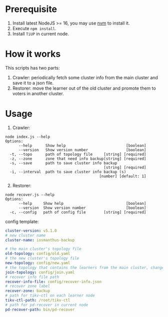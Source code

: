 # Prerequisite

1. Install latest NodeJS >= 16, you may use [nvm](https://github.com/nvm-sh/nvm) to install it.
2. Execute `npm install`.
3. Install `TiUP` in current node.

# How it works

This scripts has two parts:

1. Crawler: periodically fetch some cluster info from the main cluster and save it to a json file.
2. Restorer: move the learner out of the old cluster and promote them to voters in another cluster.

# Usage

1. Crawler: 
```
node index.js --help
Options:
      --help      Show help                           [boolean]
      --version   Show version number                 [boolean]
  -t, --topo      path of topology file     [string] [required]
  -z, --zone      zone that need info backup[string] [required]
  -s, --save      path to save cluster info backup
                                            [string] [required]
  -i, --interval  path to save cluster info backup (s)
                                          [number] [default: 1]
```

2. Restorer:
```
node recover.js --help
Options:
      --help     Show help                            [boolean]
      --version  Show version number                  [boolean]
  -c, --config   path of config file        [string] [required]
```

config template:

```yaml
cluster-version: v5.1.0
# new cluster name
cluster-name: iosmanthus-backup

# the main cluster's topology file
old-topology: config/old.yaml
# the new cluster's topology file
new-topology: config/new.yaml
# the topology that contains the learners from the main cluster, change port to avoid conflict.
join-topology: config/join.yaml
# recover info file path
recover-info-file: config/recover-info.json
# recover zone label
recover-zone: backup
# path for tikv-ctl on each learner node
tikv-ctl-path: /root/tikv-ctl
# path for pd-recover in current node
pd-recover-path: bin/pd-recover
```